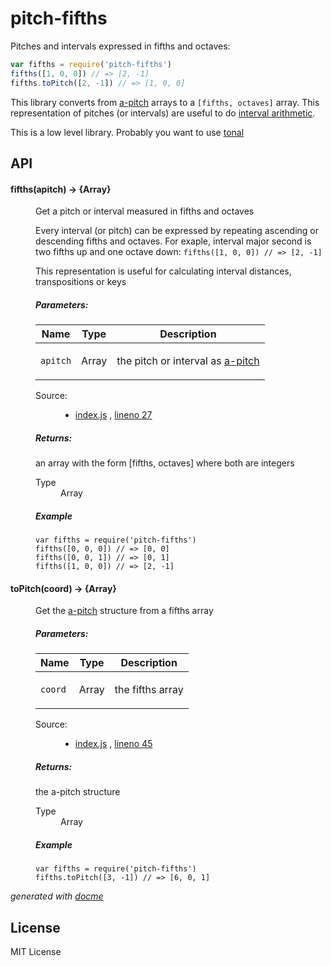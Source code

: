 # pitch-fifths

Pitches and intervals expressed in fifths and octaves:

```js
var fifths = require('pitch-fifths')
fifths([1, 0, 0]) // => [2, -1]
fifths.toPitch([2, -1]) // => [1, 0, 0]
```

This library converts from [a-pitch](https://github.com/danigb/a-pitch) arrays to a `[fifths, octaves]` array. This representation of pitches (or intervals) are useful to do [interval arithmetic](https://github.com/danigb/pitch-op).

This is a low level library. Probably you want to use [tonal](https://github.com/danigb/tonal)

## API

<!-- START docme generated API please keep comment here to allow auto update -->
<!-- DON'T EDIT THIS SECTION, INSTEAD RE-RUN docme TO UPDATE -->

<div>
<div class="jsdoc-githubify">
<section>
<article>
<div class="container-overview">
<dl class="details">
</dl>
</div>
<dl>
<dt>
<h4 class="name" id="fifths"><span class="type-signature"></span>fifths<span class="signature">(apitch)</span><span class="type-signature"> &rarr; {Array}</span></h4>
</dt>
<dd>
<div class="description">
<p>Get a pitch or interval measured in fifths and octaves</p>
<p>Every interval (or pitch) can be expressed by repeating ascending or descending
fifths and octaves. For exaple, interval major second is two fifths up and
one octave down:
<code>fifths([1, 0, 0]) // =&gt; [2, -1]</code></p>
<p>This representation is useful for calculating interval distances, transpositions
or keys</p>
</div>
<h5>Parameters:</h5>
<table class="params">
<thead>
<tr>
<th>Name</th>
<th>Type</th>
<th class="last">Description</th>
</tr>
</thead>
<tbody>
<tr>
<td class="name"><code>apitch</code></td>
<td class="type">
<span class="param-type">Array</span>
</td>
<td class="description last"><p>the pitch or interval as <a href="https://github.com/danigb/a-pitch">a-pitch</a></p></td>
</tr>
</tbody>
</table>
<dl class="details">
<dt class="tag-source">Source:</dt>
<dd class="tag-source"><ul class="dummy">
<li>
<a href="https://github.com/danigb/pitch-fifths/blob/master/index.js">index.js</a>
<span>, </span>
<a href="https://github.com/danigb/pitch-fifths/blob/master/index.js#L27">lineno 27</a>
</li>
</ul></dd>
</dl>
<h5>Returns:</h5>
<div class="param-desc">
<p>an array with the form [fifths, octaves] where both are integers</p>
</div>
<dl>
<dt>
Type
</dt>
<dd>
<span class="param-type">Array</span>
</dd>
</dl>
<h5>Example</h5>
<pre class="prettyprint"><code>var fifths = require('pitch-fifths')
fifths([0, 0, 0]) // => [0, 0]
fifths([0, 0, 1]) // => [0, 1]
fifths([1, 0, 0]) // => [2, -1]</code></pre>
</dd>
<dt>
<h4 class="name" id="toPitch"><span class="type-signature"></span>toPitch<span class="signature">(coord)</span><span class="type-signature"> &rarr; {Array}</span></h4>
</dt>
<dd>
<div class="description">
<p>Get the <a href="https://github.com/danigb/a-pitch">a-pitch</a> structure from a
fifths array</p>
</div>
<h5>Parameters:</h5>
<table class="params">
<thead>
<tr>
<th>Name</th>
<th>Type</th>
<th class="last">Description</th>
</tr>
</thead>
<tbody>
<tr>
<td class="name"><code>coord</code></td>
<td class="type">
<span class="param-type">Array</span>
</td>
<td class="description last"><p>the fifths array</p></td>
</tr>
</tbody>
</table>
<dl class="details">
<dt class="tag-source">Source:</dt>
<dd class="tag-source"><ul class="dummy">
<li>
<a href="https://github.com/danigb/pitch-fifths/blob/master/index.js">index.js</a>
<span>, </span>
<a href="https://github.com/danigb/pitch-fifths/blob/master/index.js#L45">lineno 45</a>
</li>
</ul></dd>
</dl>
<h5>Returns:</h5>
<div class="param-desc">
<p>the a-pitch structure</p>
</div>
<dl>
<dt>
Type
</dt>
<dd>
<span class="param-type">Array</span>
</dd>
</dl>
<h5>Example</h5>
<pre class="prettyprint"><code>var fifths = require('pitch-fifths')
fifths.toPitch([3, -1]) // => [6, 0, 1]</code></pre>
</dd>
</dl>
</article>
</section>
</div>

*generated with [docme](https://github.com/thlorenz/docme)*
</div>
<!-- END docme generated API please keep comment here to allow auto update -->

## License

MIT License
